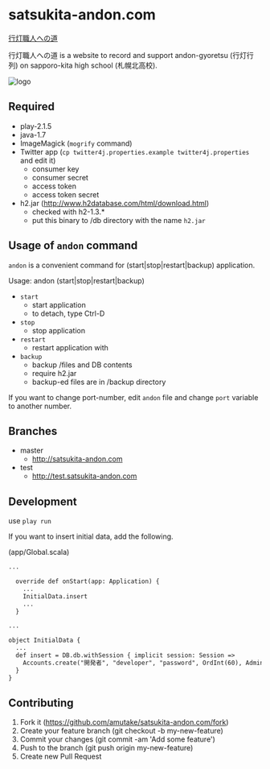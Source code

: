 satsukita-andon.com
===================

[行灯職人への道](http://satsukita-andon.com)

行灯職人への道 is a website to record and support andon-gyoretsu (行灯行列) on sapporo-kita high school (札幌北高校).

![logo](https://raw.githubusercontent.com/amutake/satsukita-andon.com/master/public/img/logo.png)

Required
--------

- play-2.1.5
- java-1.7
- ImageMagick (`mogrify` command)
- Twitter app (`cp twitter4j.properties.example twitter4j.properties` and edit it)
  - consumer key
  - consumer secret
  - access token
  - access token secret
- h2.jar (http://www.h2database.com/html/download.html)
  - checked with h2-1.3.*
  - put this binary to /db directory with the name `h2.jar`

Usage of `andon` command
------------------------

`andon` is a convenient command for (start|stop|restart|backup) application.

Usage: andon (start|stop|restart|backup)

- `start`
  - start application
  - to detach, type Ctrl-D
- `stop`
  - stop application
- `restart`
  - restart application with
- `backup`
  - backup /files and DB contents
  - require h2.jar
  - backup-ed files are in /backup directory

If you want to change port-number, edit `andon` file and change `port` variable to another number.

Branches
--------

- master
  - http://satsukita-andon.com
- test
  - http://test.satsukita-andon.com

Development
-----------

use `play run`

If you want to insert initial data, add the following.

(app/Global.scala)

```diff
...

  override def onStart(app: Application) {
    ...
    InitialData.insert
    ...
  }

...

object InitialData {
  ...
  def insert = DB.db.withSession { implicit session: Session =>
    Accounts.create("開発者", "developer", "password", OrdInt(60), Admin)
  }
}
```

Contributing
------------

1. Fork it (https://github.com/amutake/satsukita-andon.com/fork)
2. Create your feature branch (git checkout -b my-new-feature)
3. Commit your changes (git commit -am 'Add some feature')
4. Push to the branch (git push origin my-new-feature)
5. Create new Pull Request
